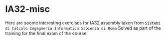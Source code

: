 # IA32-misc

Here are soome interesting exercises for IA32 assembly taken from ```Sistemi di Calcolo Ingegneria Informatica Sapienza di Roma```
Solved as part of the training for the final exam of the course 

